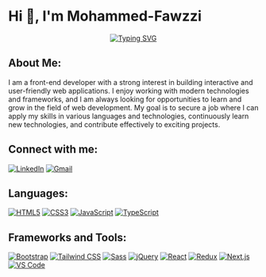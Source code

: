 # Hi 👋, I'm Mohammed-Fawzzi

<p align="center">
    <a href="https://git.io/typing-svg">
        <img src="https://readme-typing-svg.herokuapp.com?font=Playfair+Display&center=true&vCenter=true&width=800&height=80&lines=Front-End+Developer%3BReact+js+Developer%3BNext+js+Developer&size=50" alt="Typing SVG" />
    </a>
</p>

## About Me:
I am a front-end developer with a strong interest in building interactive and user-friendly web applications. I enjoy working with modern technologies and frameworks, and I am always looking for opportunities to learn and grow in the field of web development. My goal is to secure a job where I can apply my skills in various languages and technologies, continuously learn new technologies, and contribute effectively to exciting projects.

## Connect with me:
[![LinkedIn](https://img.shields.io/badge/-Mohammed%20Fawzzi-blue?style=flat&logo=linkedin&logoColor=white&link=https://www.linkedin.com/in/mohamed-fawzzi98/)](https://www.linkedin.com/in/mohamed-fawzzi-72b962280/)
[![Gmail](https://img.shields.io/badge/-mohamedfawzzimohamed%40gmail.com-c14438?style=flat&logo=gmail&logoColor=white&link=mailto:mohamedfawzzimohamed@gmail.com)](mailto:mohamedfawzzimohamed@gmail.com)


## Languages:
[![HTML5](https://img.shields.io/badge/-HTML5-E34F26?style=flat&logo=html5&logoColor=white)](https://www.w3.org/html/)
[![CSS3](https://img.shields.io/badge/-CSS3-1572B6?style=flat&logo=css3&logoColor=white)](https://www.w3schools.com/css/)
[![JavaScript](https://img.shields.io/badge/-JavaScript-F7DF1E?style=flat&logo=javascript&logoColor=black)](https://developer.mozilla.org/en-US/docs/Web/JavaScript)
[![TypeScript](https://img.shields.io/badge/-TypeScript-3178C6?style=flat&logo=typescript&logoColor=white)](https://www.typescriptlang.org/)

## Frameworks and Tools:
[![Bootstrap](https://img.shields.io/badge/-Bootstrap-563D7C?style=flat&logo=bootstrap&logoColor=white)](https://getbootstrap.com)
[![Tailwind CSS](https://img.shields.io/badge/-Tailwind%20CSS-38B2AC?style=flat&logo=tailwind-css&logoColor=white)](https://tailwindcss.com/)
[![Sass](https://img.shields.io/badge/-Sass-CC6699?style=flat&logo=sass&logoColor=white)](https://sass-lang.com)
[![jQuery](https://img.shields.io/badge/-jQuery-0769AD?style=flat&logo=jquery&logoColor=white)](https://jquery.com/)
[![React](https://img.shields.io/badge/-React-61DAFB?style=flat&logo=react&logoColor=black)](https://reactjs.org/)
[![Redux](https://img.shields.io/badge/-Redux-764ABC?style=flat&logo=redux&logoColor=white)](https://redux.js.org)
[![Next.js](https://img.shields.io/badge/-Next.js-000000?style=flat&logo=next-dot-js&logoColor=white)](https://nextjs.org/)
[![VS Code](https://img.shields.io/badge/-VS%20Code-007ACC?style=flat&logo=visual-studio-code&logoColor=white)](https://code.visualstudio.com/)
